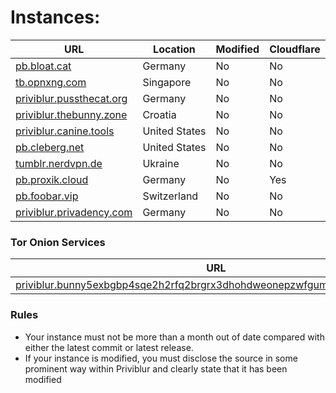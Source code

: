 #  Instances:

|URL|Location|Modified|Cloudflare|
|-|-|-|-|
|[pb.bloat.cat](https://pb.bloat.cat)|Germany|No|No|
|[tb.opnxng.com](https://tb.opnxng.com)|Singapore|No|No|
|[priviblur.pussthecat.org](https://priviblur.pussthecat.org)|Germany|No|No|
|[priviblur.thebunny.zone](https://priviblur.thebunny.zone)|Croatia|No|No|
|[priviblur.canine.tools](https://priviblur.canine.tools)|United States|No|No|
|[pb.cleberg.net](https://pb.cleberg.net)|United States|No|No|
|[tumblr.nerdvpn.de](https://tumblr.nerdvpn.de)|Ukraine|No|No|
|[pb.proxik.cloud](https://pb.proxik.cloud)|Germany|No|Yes|
|[pb.foobar.vip](https://pb.foobar.vip/)|Switzerland|No|No|
|[priviblur.privadency.com](https://priviblur.privadency.com)|Germany|No|No|

### Tor Onion Services

|URL|Location|Modified|
|-|-|-|
|[priviblur.bunny5exbgbp4sqe2h2rfq2brgrx3dhohdweonepzwfgumfyygb35wyd.onion](http://priviblur.bunny5exbgbp4sqe2h2rfq2brgrx3dhohdweonepzwfgumfyygb35wyd.onion)|Croatia|No|

### Rules
  - Your instance must not be more than a month out of date compared with either the latest commit or latest release. 
  - If your instance is modified, you must disclose the source in some prominent way within Priviblur and clearly state that it has been modified
